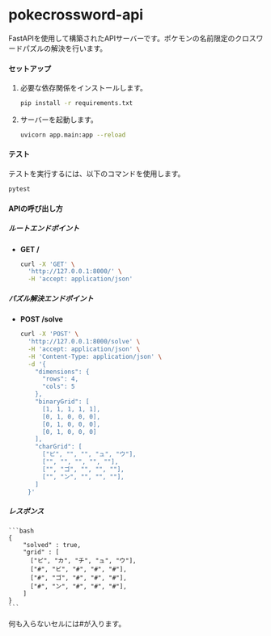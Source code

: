 
# pokecrossword-api

FastAPIを使用して構築されたAPIサーバーです。ポケモンの名前限定のクロスワードパズルの解決を行います。

#### セットアップ

1. 必要な依存関係をインストールします。

    ```bash
    pip install -r requirements.txt
    ```

2. サーバーを起動します。

    ```bash
    uvicorn app.main:app --reload
    ```

#### テスト

テストを実行するには、以下のコマンドを使用します。

```bash
pytest
```

#### APIの呼び出し方

##### ルートエンドポイント

- **GET /**

    ```bash
    curl -X 'GET' \
      'http://127.0.0.1:8000/' \
      -H 'accept: application/json'
    ```

##### パズル解決エンドポイント

- **POST /solve**

    ```bash
    curl -X 'POST' \
      'http://127.0.0.1:8000/solve' \
      -H 'accept: application/json' \
      -H 'Content-Type: application/json' \
      -d '{
        "dimensions": {
          "rows": 4,
          "cols": 5
        },
        "binaryGrid": [
          [1, 1, 1, 1, 1],
          [0, 1, 0, 0, 0],
          [0, 1, 0, 0, 0],
          [0, 1, 0, 0, 0]
        ],
        "charGrid": [
          ["ピ", "", "", "ュ", "ウ"],
          ["", "", "", "", ""],
          ["", "ゴ", "", "", ""],
          ["", "ン", "", "", ""],
        ]
      }'
    ```

##### レスポンス

    ```bash
    {
        "solved" : true,
        "grid" : [
          ["ピ", "カ", "チ", "ュ", "ウ"],
          ["#", "ビ", "#", "#", "#"],
          ["#", "ゴ", "#", "#", "#"],
          ["#", "ン", "#", "#", "#"],
        ]
    }
    ```

何も入らないセルには#が入ります。

